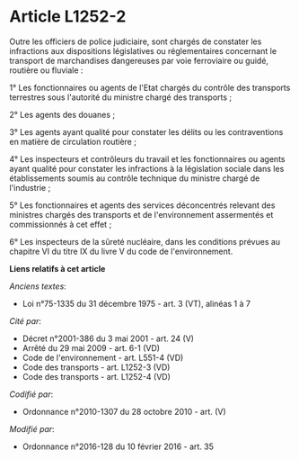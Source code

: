 # Article L1252-2

Outre les officiers de police judiciaire, sont chargés de constater les infractions aux dispositions législatives ou
réglementaires concernant le transport de marchandises dangereuses par voie ferroviaire ou guidé, routière ou fluviale : 

1° Les fonctionnaires ou agents de l'Etat chargés du contrôle des transports terrestres sous l'autorité du ministre chargé
des transports ; 

2° Les agents des douanes ; 

3° Les agents ayant qualité pour constater les délits ou les contraventions en matière de circulation routière ; 

4° Les inspecteurs et contrôleurs du travail et les fonctionnaires ou agents ayant qualité pour constater les infractions à
la législation sociale dans les établissements soumis au contrôle technique du ministre chargé de l'industrie ; 

5° Les fonctionnaires et agents des services déconcentrés relevant des ministres chargés des transports et de l'environnement
assermentés et commissionnés à cet effet ; 

6° Les inspecteurs de la sûreté nucléaire, dans les conditions prévues au chapitre VI du titre IX du livre V du code de
l'environnement.

**Liens relatifs à cet article**

_Anciens textes_:

  - Loi n°75-1335 du 31 décembre 1975 - art. 3 (VT), alinéas 1 à 7

_Cité par_:

  - Décret n°2001-386 du 3 mai 2001 - art. 24 (V)
  - Arrêté du 29 mai 2009 - art. 6-1 (VD)
  - Code de l'environnement - art. L551-4 (VD)
  - Code des transports - art. L1252-3 (VD)
  - Code des transports - art. L1252-4 (VD)

_Codifié par_:

  - Ordonnance n°2010-1307 du 28 octobre 2010 - art. (V)

_Modifié par_:

  - Ordonnance n°2016-128 du 10 février 2016 - art. 35
